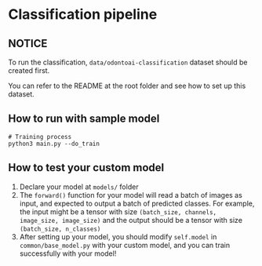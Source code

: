 # Classification pipeline

## NOTICE
To run the classification, `data/odontoai-classification` dataset should be created first.

You can refer to the README at the root folder and see how to set up this dataset.


## How to run with sample model
```
# Training process
python3 main.py --do_train
```

## How to test your custom model
1. Declare your model at `models/` folder
2. The `forward()` function for your model will read a batch of images as input, and expected to output a batch of predicted classes. For example, the input might be a tensor with size `(batch_size, channels, image_size, image_size)` and the output should be a tensor with size `(batch_size, n_classes)`
3. After setting up your model, you should modify `self.model` in `common/base_model.py` with your custom model, and you can train successfully with your model!
